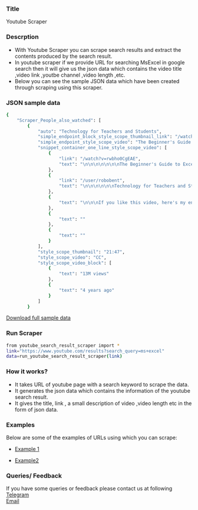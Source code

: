 ### Title

Youtube Scraper 

### Descrption

* With Youtube Scraper you can scrape search results and extract the contents produced by the search result.
* In youtube scraper if we provide URL for searching MsExcel in google search then it will give us the json data which contains the video title ,video link ,youtbe channel ,video length ,etc.
* Below you can see the sample JSON data which have been created through scraping using this scraper. 

### JSON sample data
```sh
{
    "Scraper_People_also_watched": [
        {
            "auto": "Technology for Teachers and Students",
            "simple_endpoint_block_style_scope_thumbnail_link": "/watch?v=rwbho0CgEAE",
            "simple_endpoint_style_scope_video": "The Beginner's Guide to Excel - Excel Basics Tutorial",
            "snippet_container_one_line_style_scope_video": [
                {
                    "link": "/watch?v=rwbho0CgEAE",
                    "text": "\n\n\n\n\n\n\nThe Beginner's Guide to Excel - Excel Basics Tutorial\n\n\n\n\n\n\n\n\n\n\n\n\n\nTechnology for Teachers and Students\n\n\n  \n    Technology for Teachers and Students\n  \n\n\n\n\n\n\n\u2022\n\n\n13M views\n4 years ago\n\n\n\n\n\n\n\n"
                },
                {
                    "link": "/user/robobent",
                    "text": "\n\n\n\n\n\nTechnology for Teachers and Students\n\n\n  \n    Technology for Teachers and Students\n  \n\n\n\n\n\n\n"
                },
                {
                    "text": "\n\n\nIf you like this video, here's my entire playlist of Excel tutorials: http://bit.ly/tech4excel Learn the basics of using Microsoft Excel,\u00a0...\n\nIf you like this video, here's my entire playlist of Excel tutorials: http://bit.ly/tech4excel Learn the basics of using Microsoft Excel,\u00a0...\n\n  From the video description\n\n\n"
                },
                {
                    "text": ""
                },
                {
                    "text": ""
                }
            ],
            "style_scope_thumbnail": "21:47",
            "style_scope_video": "CC",
            "style_scope_video_block": [
                {
                    "text": "13M views"
                },
                {
                    "text": "4 years ago"
                }
            ]
        }
```
[Download full sample data](https://datakund-scraper.s3.amazonaws.com/fors2d22ace_X1S07DYCXAKFQPR_json.json)

### Run Scraper
```sh
from youtube_search_result_scraper import *
link="https://www.youtube.com/results?search_query=ms+excel"
data=run_youtube_search_result_scraper(link)
```

### How it works?
* It takes URL of youtube page with a search keyword to scrape the data.
* It generates the json data which contains the information of the youtube search result.
* It gives the title, link , a small description of video ,video length etc in the form of json data.


### Examples
Below are some of the examples of URLs using which you can scrape:

* [Example 1](https://www.youtube.com/results?search_query=ms+excel)

* [Example2](https://www.youtube.com/results?search_query=ms+word)


### Queries/ Feedback
If you have some queries or feedback please contact us at following    
[Telegram](https://t.me/datakund)  
[Email](abhishek@datakund.com)